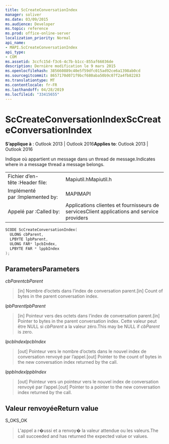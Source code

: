 ```yaml
---
title: ScCreateConversationIndex
manager: soliver
ms.date: 03/09/2015
ms.audience: Developer
ms.topic: reference
ms.prod: office-online-server
localization_priority: Normal
api_name:
- MAPI.ScCreateConversationIndex
api_type:
- COM
ms.assetid: 3ccfc15d-f3c6-4c7b-b1cc-855af66036de
description: Dernière modification le 9 mars 2015
ms.openlocfilehash: 385660889c40e5f59dfc015ad92ce6a1398ab0cd
ms.sourcegitcommit: 8657170d071f9bcf680aba50b9c07f2a4fb82283
ms.translationtype: MT
ms.contentlocale: fr-FR
ms.lasthandoff: 04/28/2019
ms.locfileid: "33415655"
---
```

# <a name="sccreateconversationindex"></a><span data-ttu-id="bc532-103">ScCreateConversationIndex</span><span class="sxs-lookup"><span data-stu-id="bc532-103">ScCreateConversationIndex</span></span>

  
  
<span data-ttu-id="bc532-104">**S’applique à** : Outlook 2013 | Outlook 2016</span><span class="sxs-lookup"><span data-stu-id="bc532-104">**Applies to**: Outlook 2013 | Outlook 2016</span></span> 
  
<span data-ttu-id="bc532-105">Indique où appartient un message dans un thread de message.</span><span class="sxs-lookup"><span data-stu-id="bc532-105">Indicates where in a message thread a message belongs.</span></span> 
  
|||
|:-----|:-----|
|<span data-ttu-id="bc532-106">Fichier d’en-tête :</span><span class="sxs-lookup"><span data-stu-id="bc532-106">Header file:</span></span>  <br/> |<span data-ttu-id="bc532-107">Mapiutil.h</span><span class="sxs-lookup"><span data-stu-id="bc532-107">Mapiutil.h</span></span>  <br/> |
|<span data-ttu-id="bc532-108">Implémenté par :</span><span class="sxs-lookup"><span data-stu-id="bc532-108">Implemented by:</span></span>  <br/> |<span data-ttu-id="bc532-109">MAPI</span><span class="sxs-lookup"><span data-stu-id="bc532-109">MAPI</span></span>  <br/> |
|<span data-ttu-id="bc532-110">Appelé par :</span><span class="sxs-lookup"><span data-stu-id="bc532-110">Called by:</span></span>  <br/> |<span data-ttu-id="bc532-111">Applications clientes et fournisseurs de services</span><span class="sxs-lookup"><span data-stu-id="bc532-111">Client applications and service providers</span></span>  <br/> |
   
```cpp
SCODE ScCreateConversationIndex(
  ULONG cbParent,
  LPBYTE lpbParent,
  ULONG FAR* lpcbIndex,
  LPBYTE FAR * lppbIndex
);
```

## <a name="parameters"></a><span data-ttu-id="bc532-112">Parameters</span><span class="sxs-lookup"><span data-stu-id="bc532-112">Parameters</span></span>

 <span data-ttu-id="bc532-113">_cbParent_</span><span class="sxs-lookup"><span data-stu-id="bc532-113">_cbParent_</span></span>
  
> <span data-ttu-id="bc532-114">[in] Nombre d’octets dans l’index de conversation parent.</span><span class="sxs-lookup"><span data-stu-id="bc532-114">[in] Count of bytes in the parent conversation index.</span></span>
    
 <span data-ttu-id="bc532-115">_lpbParent_</span><span class="sxs-lookup"><span data-stu-id="bc532-115">_lpbParent_</span></span>
  
> <span data-ttu-id="bc532-116">[in] Pointeur vers des octets dans l’index de conversation parent.</span><span class="sxs-lookup"><span data-stu-id="bc532-116">[in] Pointer to bytes in the parent conversation index.</span></span> <span data-ttu-id="bc532-117">Cette valeur peut être NULL si  _cbParent_ a la valeur zéro.</span><span class="sxs-lookup"><span data-stu-id="bc532-117">This may be NULL if  _cbParent_ is zero.</span></span> 
    
 <span data-ttu-id="bc532-118">_lpcbIndex_</span><span class="sxs-lookup"><span data-stu-id="bc532-118">_lpcbIndex_</span></span>
  
> <span data-ttu-id="bc532-119">[out] Pointeur vers le nombre d’octets dans le nouvel index de conversation renvoyé par l’appel.</span><span class="sxs-lookup"><span data-stu-id="bc532-119">[out] Pointer to the count of bytes in the new conversation index returned by the call.</span></span> 
    
 <span data-ttu-id="bc532-120">_lppbIndex_</span><span class="sxs-lookup"><span data-stu-id="bc532-120">_lppbIndex_</span></span>
  
> <span data-ttu-id="bc532-121">[out] Pointeur vers un pointeur vers le nouvel index de conversation renvoyé par l’appel.</span><span class="sxs-lookup"><span data-stu-id="bc532-121">[out] Pointer to a pointer to the new conversation index returned by the call.</span></span>
    
## <a name="return-value"></a><span data-ttu-id="bc532-122">Valeur renvoyée</span><span class="sxs-lookup"><span data-stu-id="bc532-122">Return value</span></span>

<span data-ttu-id="bc532-123">S_OK</span><span class="sxs-lookup"><span data-stu-id="bc532-123">S_OK</span></span> 
  
> <span data-ttu-id="bc532-124">L'appel a r�ussi et a renvoy� la valeur attendue ou les valeurs.</span><span class="sxs-lookup"><span data-stu-id="bc532-124">The call succeeded and has returned the expected value or values.</span></span>
    

